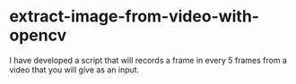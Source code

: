 # extract-image-from-video-with-opencv
I have developed a script that will records a frame in every 5 frames from a video that you will give as an input.

